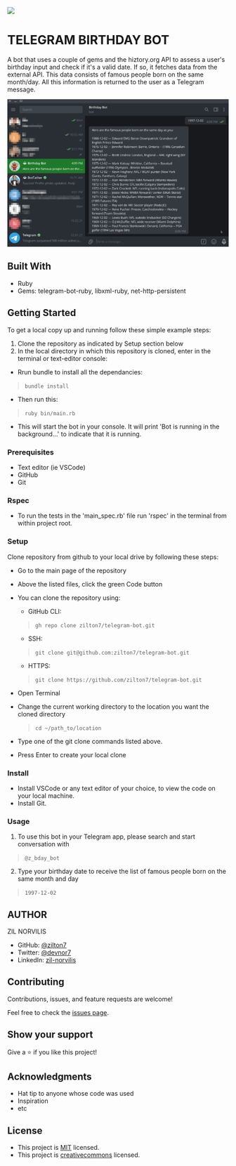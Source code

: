 ![](https://img.shields.io/badge/Microverse-blueviolet)

# TELEGRAM BIRTHDAY BOT

A bot that uses a couple of gems and the hiztory.org API to assess a user's birthday input and check if it's a valid date. If so, it fetches data from the external API. This data consists of famous people born on the same month/day. All this information is returned to the user as a Telegram message.


![screenshot](./app-screenshot.png)

## Built With
- Ruby
- Gems: telegram-bot-ruby, libxml-ruby, net-http-persistent

## Getting Started
To get a local copy up and running follow these simple example steps:

1. Clone the repository as indicated by Setup section below
2.  In the local directory in which this repository is cloned, enter in the terminal or text-editor console: 

-  Rrun bundle to install all the dependancies:
> `` bundle install ``

- Then run this:
> `` ruby bin/main.rb `` 

- This will start the bot in your console. It will print 'Bot is running in the background...' to indicate that it is running.

### Prerequisites
- Text editor (ie VSCode)
- GitHub
- Git

### Rspec
- To run the tests in the 'main_spec.rb' file run 'rspec' in the terminal from within project root.

### Setup
Clone repository from github to your local drive by following these steps:
- Go to the main page of the repository
- Above the listed files, click the green Code button
- You can clone the repository using:
  - GitHub CLI:
  >``gh repo clone zilton7/telegram-bot.git ``
  - SSH:
  >`` git clone git@github.com:zilton7/telegram-bot.git ``
  - HTTPS:
  > `` git clone https://github.com/zilton7/telegram-bot.git ``

- Open Terminal
- Change the current working directory to the location you want the cloned directory
  > `` cd ~/path_to/location ``
- Type one of the git clone commands listed above.
- Press Enter to create your local clone

### Install
- Install VSCode or any text editor of your choice, to view the code on your local machine.
- Install Git.

### Usage
1. To use this bot in your Telegram app, please search and start conversation with
>`` @z_bday_bot ``

2. Type your birthday date to receive the list of famous people born on the same month and day
>`` 1997-12-02 ``

## AUTHOR

ZIL NORVILIS

- GitHub: [@zilton7](https://github.com/zilton7)
- Twitter: [@devnor7](https://twitter.com/devnor7)
- LinkedIn: [zil-norvilis](https://www.linkedin.com/in/zil-norvilis)


## Contributing

Contributions, issues, and feature requests are welcome!

Feel free to check the [issues page](https://github.com/zilton7/telegram-bot/issues).

## Show your support

Give a ⭐️ if you like this project!

## Acknowledgments

- Hat tip to anyone whose code was used
- Inspiration
- etc

## License

- This project is [MIT](https://opensource.org/licenses/MIT) licensed.
- This project is [creativecommons](https://creativecommons.org/licenses/by-nc/4.0/) licensed.
